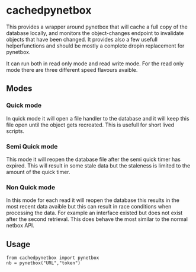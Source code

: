 # cachedpynetbox

This provides a wrapper around pynetbox that will cache a full copy of the database locally, and monitors the
object-changes endpoint to invalidate objects that have been changed. It provides also a few usefull helperfunctions
and should be mostly a complete dropin replacement for pynetbox.

It can run both in read only mode and 
read write mode. For the read only mode there are three different speed flavours avaible.

## Modes

### Quick mode

In quick mode it will open a file handler to the database and it will keep this file open
until the object gets recreated. This is usefull for short lived scripts.

### Semi Quick mode

This mode it will reopen the database file after the semi quick timer has expired. This will
result in some stale data but the staleness is limited to the amount of the quick timer.

### Non Quick mode

In this mode for each read it will reopen the database this results in the most recent data avaible
but this can result in race conditions when processing the data. For example an interface existed
but does not exist after the second retrieval. This does behave the most similar to the normal netbox
API.

## Usage

```
from cachedpynetbox import pynetbox
nb = pynetbox("URL","token")
```

